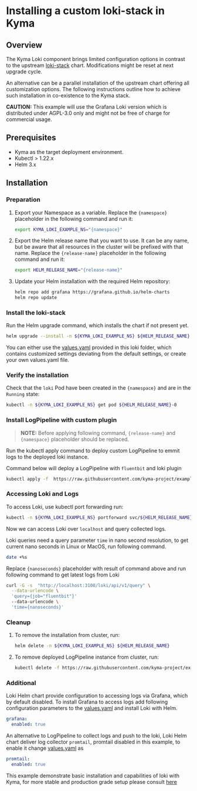 # Installing a custom loki-stack in Kyma

## Overview

The Kyma Loki component brings limited configuration options in contrast to the upstream [loki-stack]('https://github.com/grafana/helm-charts/tree/main/charts/loki-stack') chart. Modifications might be reset at next upgrade cycle.

An alternative can be a parallel installation of the upstream chart offering all customization options. The following instructions outline how to achieve such installation in co-existence to the Kyma stack.

**CAUTION:** This example will use the Grafana Loki version which is distributed under AGPL-3.0 only and might not be free of charge for commercial usage.

## Prerequisites

- Kyma as the target deployment environment.
- Kubectl > 1.22.x
- Helm 3.x

## Installation

### Preparation

1. Export your Namespace as a variable. Replace the `{namespace}` placeholder in the following command and run it:

    ```bash
    export KYMA_LOKI_EXAMPLE_NS="{namespace}"
    ```

2. Export the Helm release name that you want to use. It can be any name, but be aware that all resources in the cluster will be prefixed with that name. Replace the `{release-name}` placeholder in the following command and run it:
    ```bash
    export HELM_RELEASE_NAME="{release-name}"
    ```

3. Update your Helm installation with the required Helm repository:

    ```bash
    helm repo add grafana https://grafana.github.io/helm-charts
    helm repo update
    ```

### Install the loki-stack

Run the Helm upgrade command, which installs the chart if not present yet.
 ```bash
helm upgrade --install -n ${KYMA_LOKI_EXAMPLE_NS} ${HELM_RELEASE_NAME} grafana/loki-stack -f https://raw.githubusercontent.com/kyma-project/examples/main/loki/values.yaml
```

You can either use the [values.yaml]('values.yaml') provided in this loki folder, which contains customized settings deviating from the default settings, or create your own values.yaml file.


### Verify the installation

Check that the `loki` Pod have been created in the `{namespace}` and are in the `Running` state:

```bash
kubectl -n ${KYMA_LOKI_EXAMPLE_NS} get pod ${HELM_RELEASE_NAME}-0
```

### Install LogPipeline with custom plugin

> **NOTE:** Before applying following command, `{release-name}` and `{namespace}` placeholder should be replaced.  

Run the kubectl apply command to deploy custom LogPipeline to emmit logs to the deployed loki instance.

Command below will deploy a LogPipeline with `fluentbit` and loki plugin

 ```bash
kubectl apply -f  https://raw.githubusercontent.com/kyma-project/examples/main/loki/logpipeline-custom.yaml
```

### Accessing Loki and Logs

To access Loki, use kubectl port forwarding run:
```bash
kubectl -n ${KYMA_LOKI_EXAMPLE_NS} portforward svc/${HELM_RELEASE_NAME} 3100
```

Now we can access Loki over `localhost` and query collected logs.

Loki queries need a query parameter `time` in nano second resolution, to get current nano seconds in Linux or MacOS, run following command.

```bash
date +%s
```

Replace `{nanoseconds}` placeholder with result of command above and run following command to get latest logs from Loki

```bash
curl -G -s  "http://localhost:3100/loki/api/v1/query" \
  --data-urlencode \
  'query={job="fluentbit"}'
  --data-urlencode \
  'time={nanoseconds}'
```

### Cleanup

1. To remove the installation from cluster, run:

   ```bash
   helm delete -n ${KYMA_LOKI_EXAMPLE_NS} ${HELM_RELEASE_NAME}
   ```

2. To remove deployed LogPipeline instance from cluster, run:
   
   ```bash
   kubectl delete -f https://raw.githubusercontent.com/kyma-project/examples/main/loki/logpipeline-custom.yaml
   ```


### Additional

Loki Helm chart provide configuration to accessing logs via Grafana, which by default disabled. To install Grafana to access logs add following configuration parameters to the [values.yaml]('values.yaml') and install Loki with Helm.

```yaml
grafana:
  enabled: true
```

An alternative to LogPipeline to collect logs and push to the loki, Loki Helm chart deliver log collector `promtail`, promtail disabled in this example, to enable it change [values.yaml]('values.yaml') as
```yaml
promtail:
  enabled: true
```

This example demonstrate basic installation and capabilities of loki with Kyma, for more stable and production grade setup please consult [here]('https://grafana.com/docs/loki/latest/best-practices/')
